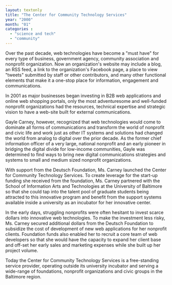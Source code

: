 ```yaml
---
layout: textonly
title: "The Center for Community Technology Services"
year: "2000"
month: "01"
categories :
  - "science and tech"
  - "community"
---
```


Over the past decade, web technologies have become a "must have" for every type of business, government agency, community association and nonprofit organization.   Now an organization's website may include a blog, an RSS feed, a link to the organization's Facebook page, a place to view "tweets" submitted by staff or other contributors, and many other functional elements that make it a one-stop place for information, engagement and communications.

In 2001 as major businesses began investing in B2B web applications and online web shopping portals, only the most adventuresome and well-funded nonprofit organizations had the resources, technical expertise and strategic vision to have a web-site built for external communications.

Gayle Carney, however, recognized that web technologies would come to dominate all forms of communications and transform the world of nonprofit and civic life and work just as other IT systems and solutions had changed the world from analog to digital over the prior decade.  As the former chief information officer of a very large, national nonprofit and an early pioneer in bridging the digital divide for low-income communities, Gayle was determined to find ways to bring new digital communications strategies and systems to small and medium sized nonprofit organizations.

With support from the Deutsch Foundation, Ms. Carney launched the Center for Community Technology Services.  To create leverage for the start-up funding she received from the foundation, Ms. Carney partnered with the School of Information Arts and Technologies at the University of Baltimore so that she could tap into the talent pool of graduate students being attracted to this innovative program and benefit from the support systems available inside a university as an incubator for her innovative center.

In the early days, struggling nonprofits were often hesitant to invest scarce dollars into innovative web technologies.  To make the investment less risky, Ms. Carney secured additional dollars from the Deutsch Foundation to subsidize the cost of development of new web applications for her nonprofit clients.  Foundation funds also enabled her to recruit a core team of web developers so that she would have the capacity to expand her client base and off-set her early sales and marketing expenses while she built up her project volume.

Today the Center for Community Technology Services is a free-standing service provider, operating outside its university incubator and serving a wide-range of foundations, nonprofit organizations and civic groups in the Baltimore region.


